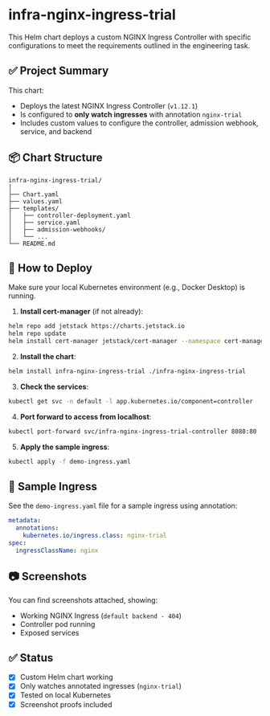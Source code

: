 
# infra-nginx-ingress-trial

This Helm chart deploys a custom NGINX Ingress Controller with specific configurations to meet the requirements outlined in the engineering task.

## ✅ Project Summary

This chart:
- Deploys the latest NGINX Ingress Controller (`v1.12.1`)
- Is configured to **only watch ingresses** with annotation `nginx-trial`
- Includes custom values to configure the controller, admission webhook, service, and backend

## 📦 Chart Structure

```
infra-nginx-ingress-trial/
│
├── Chart.yaml
├── values.yaml
├── templates/
│   ├── controller-deployment.yaml
│   ├── service.yaml
│   ├── admission-webhooks/
│   └── ...
└── README.md
```

## 🚀 How to Deploy

Make sure your local Kubernetes environment (e.g., Docker Desktop) is running.

1. **Install cert-manager** (if not already):
```bash
helm repo add jetstack https://charts.jetstack.io
helm repo update
helm install cert-manager jetstack/cert-manager --namespace cert-manager --create-namespace --version v1.13.2
```

2. **Install the chart**:
```bash
helm install infra-nginx-ingress-trial ./infra-nginx-ingress-trial
```

3. **Check the services**:
```bash
kubectl get svc -n default -l app.kubernetes.io/component=controller
```

4. **Port forward to access from localhost**:
```bash
kubectl port-forward svc/infra-nginx-ingress-trial-controller 8080:80
```

5. **Apply the sample ingress**:
```bash
kubectl apply -f demo-ingress.yaml
```

## 🧪 Sample Ingress

See the `demo-ingress.yaml` file for a sample ingress using annotation:

```yaml
metadata:
  annotations:
    kubernetes.io/ingress.class: nginx-trial
spec:
  ingressClassName: nginx
```

## 📷 Screenshots

You can find screenshots attached, showing:
- Working NGINX Ingress (`default backend - 404`)
- Controller pod running
- Exposed services

## ✅ Status

- [x] Custom Helm chart working
- [x] Only watches annotated ingresses (`nginx-trial`)
- [x] Tested on local Kubernetes
- [x] Screenshot proofs included

